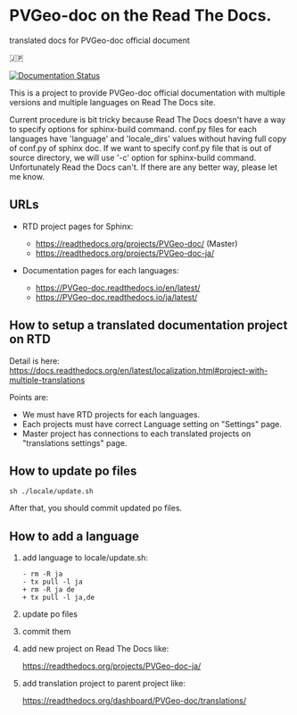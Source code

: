 # PVGeo-doc on the Read The Docs.
translated docs for PVGeo-doc official document

:jp:

[![Documentation Status](https://readthedocs.org/projects/pvgeo-doc-ja/badge/?version=latest)](https://pvgeo-doc-ja.readthedocs.io/ja/latest/?badge=latest)

This is a project to provide PVGeo-doc official documentation with multiple versions and multiple languages on Read The Docs site.

Current procedure is bit tricky because Read The Docs doesn't have a way to specify options for sphinx-build command.
conf.py files for each languages have 'language' and 'locale_dirs' values without having full copy of conf.py of sphinx doc. If we want to specify conf.py file that is out of source directory, we will use '-c' option for sphinx-build command. Unfortunately Read the Docs can't. If there are any better way, please let me know.

## URLs

* RTD project pages for Sphinx:

  * https://readthedocs.org/projects/PVGeo-doc/  (Master)
  * https://readthedocs.org/projects/PVGeo-doc-ja/

* Documentation pages for each languages:

  * https://PVGeo-doc.readthedocs.io/en/latest/
  * https://PVGeo-doc.readthedocs.io/ja/latest/

## How to setup a translated documentation project on RTD

Detail is here: https://docs.readthedocs.org/en/latest/localization.html#project-with-multiple-translations

Points are:

* We must have RTD projects for each languages.
* Each projects must have correct Language setting on "Settings" page.
* Master project has connections to each translated projects on "translations settings" page.


## How to update po files

```
sh ./locale/update.sh
```

After that, you should commit updated po files.


## How to add a language

1. add language to locale/update.sh:

   ```
   - rm -R ja
   - tx pull -l ja
   + rm -R ja de
   + tx pull -l ja,de
   ```

2. update po files

3. commit them

4. add new project on Read The Docs like:

   https://readthedocs.org/projects/PVGeo-doc-ja/

5. add translation project to parent project like:

   https://readthedocs.org/dashboard/PVGeo-doc/translations/
